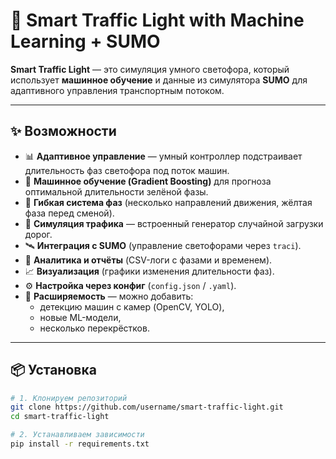 # 🚦 Smart Traffic Light with Machine Learning + SUMO

**Smart Traffic Light** — это симуляция умного светофора, который использует **машинное обучение** и данные из симулятора **SUMO** для адаптивного управления транспортным потоком.

---

## ✨ Возможности

- 📊 **Адаптивное управление** — умный контроллер подстраивает длительность фаз светофора под поток машин.
- 🧠 **Машинное обучение (Gradient Boosting)** для прогноза оптимальной длительности зелёной фазы.
- 🔄 **Гибкая система фаз** (несколько направлений движения, жёлтая фаза перед сменой).
- 🚗 **Симуляция трафика** — встроенный генератор случайной загрузки дорог.
- 🛰 **Интеграция с SUMO** (управление светофорами через `traci`).
- 📑 **Аналитика и отчёты** (CSV-логи с фазами и временем).
- 📈 **Визуализация** (графики изменения длительности фаз).
- ⚙️ **Настройка через конфиг** (`config.json` / `.yaml`).
- 🔌 **Расширяемость** — можно добавить:
  - детекцию машин с камер (OpenCV, YOLO),
  - новые ML-модели,
  - несколько перекрёстков.

---

## 📦 Установка

```bash
# 1. Клонируем репозиторий
git clone https://github.com/username/smart-traffic-light.git
cd smart-traffic-light

# 2. Устанавливаем зависимости
pip install -r requirements.txt

